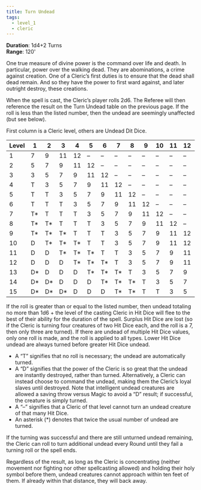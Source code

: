 ```yaml
---
title: Turn Undead
tags:
  - level_1
  - cleric
---
```

**Duration**: 1d4+2 Turns  
**Range**: 120'  

One true measure of divine power is the command over life and death. In particular, power over the walking dead. They are abominations, a crime against creation. One of a Cleric’s first duties is to ensure that the dead shall dead remain. And so they have the power to first ward against, and later outright destroy, these creations.  

When the spell is cast, the Cleric’s player rolls 2d6. The Referee will then reference the result on the Turn Undead table on the previous page. If the roll is less than the listed number, then the undead are seemingly unaffected (but see below).

First column is a Cleric level, others are Undead Dit Dice.

| Level | 1  | 2  | 3  | 4  | 5  | 6  | 7  | 8  | 9  | 10 | 11 | 12 | 13 | 14 | 15 |
|-------|----|----|----|----|----|----|----|----|----|----|----|----|----|----|----|
| 1     | 7  | 9  | 11 | 12 | –  | –  | –  | –  | –  | –  | –  | –  | –  | –  | –  |
| 2     | 5  | 7  | 9  | 11 | 12 | –  | –  | –  | –  | –  | –  | –  | –  | –  | –  |
| 3     | 3  | 5  | 7  | 9  | 11 | 12 | –  | –  | –  | –  | –  | –  | –  | –  | –  |
| 4     | T  | 3  | 5  | 7  | 9  | 11 | 12 | –  | –  | –  | –  | –  | –  | –  | –  |
| 5     | T  | T  | 3  | 5  | 7  | 9  | 11 | 12 | –  | –  | –  | –  | –  | –  | –  |
| 6     | T  | T  | T  | 3  | 5  | 7  | 9  | 11 | 12 | –  | –  | –  | –  | –  | –  |
| 7     | T* | T  | T  | T  | 3  | 5  | 7  | 9  | 11 | 12 | –  | –  | –  | –  | –  |
| 8     | T* | T* | T  | T  | T  | 3  | 5  | 7  | 9  | 11 | 12 | –  | –  | –  | –  |
| 9     | T* | T* | T* | T  | T  | T  | 3  | 5  | 7  | 9  | 11 | 12 | –  | –  | –  |
| 10    | D  | T* | T* | T* | T  | T  | 3  | 5  | 7  | 9  | 11 | 12 | –  | –  | –  |
| 11    | D  | D  | T* | T* | T* | T  | T  | 3  | 5  | 7  | 9  | 11 | 12 | –  | –  |
| 12    | D  | D  | D  | T* | T* | T* | T  | 3  | 5  | 7  | 9  | 11 | 12 | –  | –  |
| 13    | D* | D  | D  | D  | T* | T* | T* | T  | 3  | 5  | 7  | 9  | 11 | 12 | –  |
| 14    | D* | D* | D  | D  | D  | T* | T* | T* | T  | 3  | 5  | 7  | 9  | 11 | –  |
| 15    | D* | D* | D* | D  | D  | D  | T* | T* | T  | T  | 3  | 5  | 7  | 9  | –  |

If the roll is greater than or equal to the listed number, then undead totaling no more than 1d6 + the level of the casting Cleric in Hit Dice will flee to the best of their ability for the duration of the spell. Surplus Hit Dice are lost (so if the Cleric is turning four creatures of two Hit Dice each, and the roll is a 7, then only three are turned). If there are undead of multiple Hit Dice values, only one roll is made, and the roll is applied to all types. Lower Hit Dice undead are always turned before greater Hit Dice undead.

- A “T” signifies that no roll is necessary; the undead are automatically turned.
- A “D” signifies that the power of the Cleric is so great that the undead are instantly destroyed, rather than turned. Alternatively, a Cleric can instead choose to command the undead, making them the Cleric’s loyal slaves until destroyed. Note that intelligent undead creatures are allowed a saving throw versus Magic to avoid a “D” result; if successful, the creature is simply turned.
- A “–” signifies that a Cleric of that level cannot turn an undead creature of that many Hit Dice.
- An asterisk (*) denotes that twice the usual number of undead are turned.

If the turning was successful and there are still unturned undead remaining, the Cleric can roll to turn additional undead every Round until they fail a turning roll or the spell ends.

Regardless of the result, as long as the Cleric is concentrating (neither movement nor fighting nor other spellcasting allowed) and holding their holy symbol before them, undead creatures cannot approach within ten feet of them. If already within that distance, they will back away.